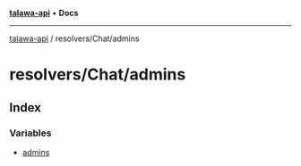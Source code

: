 [**talawa-api**](../../../README.md) • **Docs**

***

[talawa-api](../../../modules.md) / resolvers/Chat/admins

# resolvers/Chat/admins

## Index

### Variables

- [admins](variables/admins.md)
